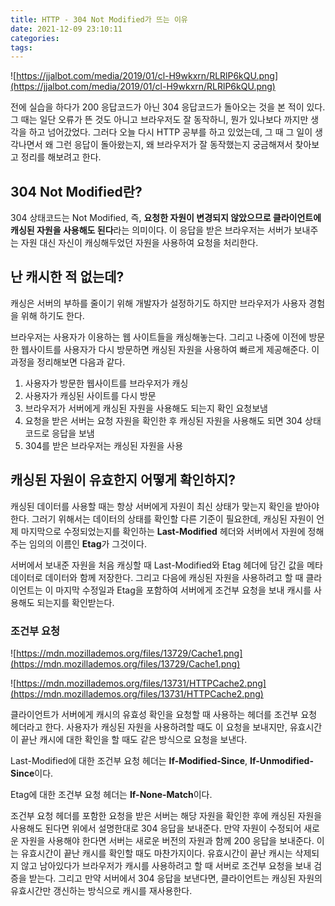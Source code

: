 ```yaml
---
title: HTTP - 304 Not Modified가 뜨는 이유
date: 2021-12-09 23:10:11
categories:
tags:
---
```

![https://jjalbot.com/media/2019/01/cl-H9wkxrn/RLRlP6kQU.png](https://jjalbot.com/media/2019/01/cl-H9wkxrn/RLRlP6kQU.png)

전에 실습을 하다가 200 응답코드가 아닌 304 응답코드가 돌아오는 것을 본 적이 있다. 그 때는 일단 오류가 뜬 것도 아니고 브라우저도 잘 동작하니, 뭔가 있나보다 까지만 생각을 하고 넘어갔었다. 그러다 오늘 다시 HTTP 공부를 하고 있었는데, 그 때 그 일이 생각나면서 왜 그런 응답이 돌아왔는지, 왜 브라우저가 잘 동작했는지 궁금해져서 찾아보고 정리를 해보려고 한다.


####


## 304 Not Modified란?

304 상태코드는 Not Modified, 즉, **요청한 자원이 변경되지 않았으므로 클라이언트에 캐싱된 자원을 사용해도 된다**라는 의미이다. 이 응답을 받은 브라우저는 서버가 보내주는 자원 대신 자신이 캐싱해두었던 자원을 사용하여 요청을 처리한다. 

#### 


## 난 캐시한 적 없는데?

캐싱은 서버의 부하를 줄이기 위해 개발자가 설정하기도 하지만 브라우저가 사용자 경험을 위해 하기도 한다.

브라우저는 사용자가 이용하는 웹 사이트들을 캐싱해놓는다. 그리고 나중에 이전에 방문한 웹사이트를 사용자가 다시 방문하면 캐싱된 자원을 사용하여 빠르게 제공해준다. 이 과정을 정리해보면 다음과 같다.

1. 사용자가 방문한 웹사이트를 브라우저가 캐싱
2. 사용자가 캐싱된 사이트를 다시 방문
3. 브라우저가 서버에게 캐싱된 자원을 사용해도 되는지 확인 요청보냄
4. 요청을 받은 서버는 요청 자원을 확인한 후 캐싱된 자원을 사용해도 되면 304 상태코드로 응답을 보냄
5. 304를 받은 브라우저는 캐싱된 자원을 사용

#### 


## 캐싱된 자원이 유효한지 어떻게 확인하지?

캐싱된 데이터를 사용할 때는 항상 서버에게 자원이 최신 상태가 맞는지 확인을 받아야 한다. 그러기 위해서는 데이터의 상태를 확인할 다른 기준이 필요한데, 캐싱된 자원이 언제 마지막으로 수정되었는지를 확인하는 **Last-Modified** 헤더와 서버에서 자원에 정해주는 임의의 이름인 **Etag**가 그것이다. 

서버에서 보내준 자원을 처음 캐싱할 때 Last-Modified와 Etag 헤더에 담긴 값을 메타데이터로 데이터와 함께 저장한다. 그리고 다음에 캐싱된 자원을 사용하려고 할 때 클라이언트는 이 마지막 수정일과 Etag을 포함하여 서버에게 조건부 요청을 보내 캐시를 사용해도 되는지를 확인받는다.

##### 

### 조건부 요청
![https://mdn.mozillademos.org/files/13729/Cache1.png](https://mdn.mozillademos.org/files/13729/Cache1.png)

![https://mdn.mozillademos.org/files/13731/HTTPCache2.png](https://mdn.mozillademos.org/files/13731/HTTPCache2.png)

클라이언트가 서버에게 캐시의 유효성 확인을 요청할 때 사용하는 헤더를 조건부 요청 헤더라고 한다. 사용자가 캐싱된 자원을 사용하려할 때도 이 요청을 보내지만, 유효시간이 끝난 캐시에 대한 확인을 할 때도 같은 방식으로 요청을 보낸다.

Last-Modified에 대한 조건부 요청 헤더는 **If-Modified-Since**, **If-Unmodified-Since**이다.

Etag에 대한 조건부 요청 헤더는 **If-None-Match**이다. 

조건부 요청 헤더를 포함한 요청을 받은 서버는 해당 자원을 확인한 후에 캐싱된 자원을 사용해도 된다면 위에서 설명한대로 304 응답을 보내준다. 만약 자원이 수정되어 새로운 자원을 사용해야 한다면 서버는 새로운 버전의 자원과 함께 200 응답을 보내준다. 이는 유효시간이 끝난 캐시를 확인할 때도 마찬가지이다. 유효시간이 끝난 캐시는 삭제되지 않고 남아있다가 브라우저가 캐시를 사용하려고 할 때 서버로 조건부 요청을 보내 검증을 받는다. 그리고 만약 서버에서 304 응답을 보낸다면, 클라이언트는 캐싱된 자원의 유효시간만 갱신하는 방식으로 캐시를 재사용한다.